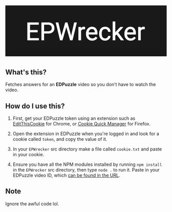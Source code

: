# ![Image](assets/banner.png)

## What's this?
Fetches answers for an **EDPuzzle** video so you don't have to watch the video.

## How do I use this?
1. First, get your EDPuzzle token using an extension such as [EditThisCookie](https://chrome.google.com/webstore/detail/editthiscookie/fngmhnnpilhplaeedifhccceomclgfbg) for Chrome, or [Cookie Quick Manager](https://addons.mozilla.org/en-US/firefox/addon/cookie-quick-manager/) for Firefox.

2. Open the extension in EDPuzzle when you're logged in and look for a cookie called `token`, and copy the value of it. 

3. In your `EPWrecker` src directory make a file called `cookie.txt` and paste in your cookie. 

4. Ensure you have all the NPM modules installed by running `npm install` in the `EPWrecker` src directory, then type `node .` to run it. Paste in your EDPuzzle video ID, which [can be found in the URL](assets/videoid.png).

## Note
Ignore the awful code lol.
